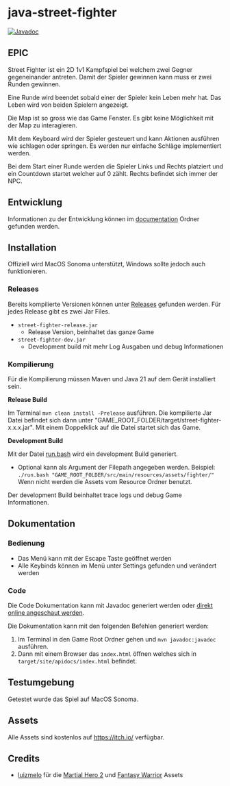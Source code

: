 # java-street-fighter

[![Javadoc](https://img.shields.io/badge/JavaDoc-Online-green)](https://mono1010.github.io/java-street-fighter/)

## EPIC

Street Fighter ist ein 2D 1v1 Kampfspiel bei welchem zwei Gegner gegeneinander antreten.
Damit der Spieler gewinnen kann muss er zwei Runden gewinnen.

Eine Runde wird beendet sobald einer der Spieler kein Leben mehr hat.
Das Leben wird von beiden Spielern angezeigt.

Die Map ist so gross wie das Game Fenster.
Es gibt keine Möglichkeit mit der Map zu interagieren.

Mit dem Keyboard wird der Spieler gesteuert und kann Aktionen ausführen wie schlagen oder springen.
Es werden nur einfache Schläge implementiert werden.

Bei dem Start einer Runde werden die Spieler Links und Rechts platziert und ein Countdown startet welcher auf 0 zählt.
Rechts befindet sich immer der NPC.

## Entwicklung

Informationen zu der Entwicklung können im [documentation](./documentation/README.md) Ordner gefunden werden.

## Installation

Offiziell wird MacOS Sonoma unterstützt, Windows sollte jedoch auch funktionieren.

### Releases

Bereits kompilierte Versionen können unter [Releases](https://github.com/mono1010/java-street-fighter/releases) gefunden werden.
Für jedes Release gibt es zwei Jar Files.
- `street-fighter-release.jar`
   -  Release Version, beinhaltet das ganze Game
- `street-fighter-dev.jar`
    - Development build mit mehr Log Ausgaben und debug Informationen

### Kompilierung

Für die Kompilierung müssen Maven und Java 21 auf dem Gerät installiert sein.

**Release Build**

Im Terminal `mvn clean install -Prelease` ausführen.
Die kompilierte Jar Datei befindet sich dann unter "GAME_ROOT_FOLDER/target/street-fighter-x.x.x.jar".
Mit einem Doppelklick auf die Datei startet sich das Game.

**Development Build**

Mit der Datei [run.bash](./run.bash) wird ein development Build generiert.
- Optional kann als Argument der Filepath angegeben werden. Beispiel: `./run.bash "GAME_ROOT_FOLDER/src/main/resources/assets/fighter/"` Wenn nicht werden die Assets vom Resource Ordner benutzt.

Der development Build beinhaltet trace logs und debug Game Informationen.

## Dokumentation

### Bedienung

- Das Menü kann mit der Escape Taste geöffnet werden
- Alle Keybinds können im Menü unter Settings gefunden und verändert werden

### Code

Die Code Dokumentation kann mit Javadoc generiert werden oder [direkt online angeschaut werden](https://mono1010.github.io/java-street-fighter/).

Die Dokumentation kann mit den folgenden Befehlen generiert werden:
1. Im Terminal in den Game Root Ordner gehen und `mvn javadoc:javadoc` ausführen.
2. Dann mit einem Browser das `index.html` öffnen welches sich in `target/site/apidocs/index.html` befindet.

## Testumgebung

Getestet wurde das Spiel auf MacOS Sonoma.

## Assets

Alle Assets sind kostenlos auf https://itch.io/ verfügbar.

## Credits

- [luizmelo](https://luizmelo.itch.io) für die [Martial Hero 2](https://luizmelo.itch.io/martial-hero-2) und [Fantasy Warrior](https://luizmelo.itch.io/fantasy-warrior) Assets
